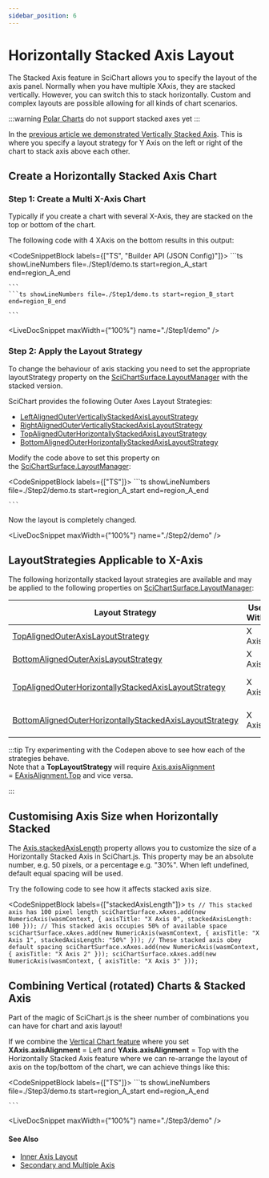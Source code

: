 ```yaml
---
sidebar_position: 6
---
```


# Horizontally Stacked Axis Layout

The Stacked Axis feature in SciChart allows you to specify the layout of the axis panel. Normally when you have multiple XAxis, they are stacked vertically. However, you can switch this to stack horizontally. Custom and complex layouts are possible allowing for all kinds of chart scenarios.

:::warning
[Polar Charts](/2d-charts/surface/scichart-polar-surface-type) do not support stacked axes yet
:::

In the [previous article we demonstrated Vertically Stacked Axis](/2d-charts/axis-api/multi-axis-and-layout/vertically-stacked-axis-layout). This is where you specify a layout strategy for Y Axis on the left or right of the chart to stack axis above each other.

Create a Horizontally Stacked Axis Chart
----------------------------------------

### Step 1: Create a Multi X-Axis Chart

Typically if you create a chart with several X-Axis, they are stacked on the top or bottom of the chart.

The following code with 4 XAxis on the bottom results in this output:

<CodeSnippetBlock labels={["TS", "Builder API (JSON Config)"]}>
    ```ts showLineNumbers file=./Step1/demo.ts start=region_A_start end=region_A_end

    ```
    ```ts showLineNumbers file=./Step1/demo.ts start=region_B_start end=region_B_end

    ```

</CodeSnippetBlock>

<LiveDocSnippet maxWidth={"100%"} name="./Step1/demo" />

### Step 2: Apply the Layout Strategy

To change the behaviour of axis stacking you need to set the appropriate layoutStrategy property on the [SciChartSurface.LayoutManager](https://scichart.com/documentation/js/current/typedoc/classes/scichartsurface.html#layoutmanager) with the stacked version. 

SciChart provides the following Outer Axes Layout Strategies:

*   [LeftAlignedOuterVerticallyStackedAxisLayoutStrategy](https://scichart.com/documentation/js/current/typedoc/classes/leftalignedouterverticallystackedaxislayoutstrategy.html)
*   [RightAlignedOuterVerticallyStackedAxisLayoutStrategy](https://scichart.com/documentation/js/current/typedoc/classes/rightalignedouterverticallystackedaxislayoutstrategy.html)
*   [TopAlignedOuterHorizontallyStackedAxisLayoutStrategy](https://scichart.com/documentation/js/current/typedoc/classes/topalignedouterhorizontallystackedaxislayoutstrategy.html)
*   [BottomAlignedOuterHorizontallyStackedAxisLayoutStrategy](https://scichart.com/documentation/js/current/typedoc/classes/bottomalignedouterhorizontallystackedaxislayoutstrategy.html)

Modify the code above to set this property on the [SciChartSurface.LayoutManager](https://scichart.com/documentation/js/current/typedoc/classes/scichartsurface.html#layoutmanager):

<CodeSnippetBlock labels={["TS"]}>
    ```ts showLineNumbers file=./Step2/demo.ts start=region_A_start end=region_A_end

    ```

</CodeSnippetBlock>


Now the layout is completely changed. 

<LiveDocSnippet maxWidth={"100%"} name="./Step2/demo" />

LayoutStrategies Applicable to X-Axis
----------------------------------------

The following horizontally stacked layout strategies are available and may be applied to the following properties on [SciChartSurface.LayoutManager](https://scichart.com/documentation/js/current/typedoc/classes/scichartsurface.html#layoutmanager):

| Layout Strategy | Use With | Apply to LayoutManager Prop | Behavior |
|-----------------|----------|-----------------------------|----------|
| [TopAlignedOuterAxisLayoutStrategy](https://scichart.com/documentation/js/current/typedoc/classes/topalignedouteraxislayoutstrategy.html) | X Axis | [topInnerAxisLayoutStrategy](https://scichart.com/documentation/js/current/typedoc/classes/layoutmanager.html#topinneraxeslayoutstrategy), [topOuterAxisLayoutStrategy](https://scichart.com/documentation/js/current/typedoc/classes/layoutmanager.html#topouteraxeslayoutstrategy) | Default behavior |
| [BottomAlignedOuterAxisLayoutStrategy](https://scichart.com/documentation/js/current/typedoc/classes/bottomalignedouteraxislayoutstrategy.html) | X Axis | [bottomInnerAxisLayoutStrategy](https://scichart.com/documentation/js/current/typedoc/classes/layoutmanager.html#bottominneraxeslayoutstrategy), [bottomOuterAxisLayoutStrategy](https://scichart.com/documentation/js/current/typedoc/classes/layoutmanager.html#bottomouteraxeslayoutstrategy) | Default behavior |
| [TopAlignedOuterHorizontallyStackedAxisLayoutStrategy](https://scichart.com/documentation/js/current/typedoc/classes/topalignedouterhorizontallystackedaxislayoutstrategy.html) | X Axis | [topOuterAxisLayoutStrategy](https://scichart.com/documentation/js/current/typedoc/classes/layoutmanager.html#topouteraxeslayoutstrategy) | Horizontal stacking behavior |
| [BottomAlignedOuterHorizontallyStackedAxisLayoutStrategy](https://scichart.com/documentation/js/current/typedoc/classes/bottomalignedouterhorizontallystackedaxislayoutstrategy.html) | X Axis | [bottomOuterAxisLayoutStrategy](https://scichart.com/documentation/js/current/typedoc/classes/layoutmanager.html#bottomouteraxeslayoutstrategy) | Horizontal stacking behavior |

:::tip
Try experimenting with the Codepen above to see how each of the strategies behave.  
Note that a **TopLayoutStrategy** will require [Axis.axisAlignment](https://scichart.com/documentation/js/current/typedoc/classes/numericaxis.html#axisalignment) = [EAxisAlignment.Top](https://scichart.com/documentation/js/current/typedoc/enums/eaxisalignment.html) and vice versa.

:::

Customising Axis Size when Horizontally Stacked
-----------------------------------------------

The [Axis.stackedAxisLength](https://scichart.com/documentation/js/current/typedoc/classes/axisbase2d.html#stackedaxislength) property allows you to customize the size of a Horizontally Stacked Axis in SciChart.js. This property may be an absolute number, e.g. 50 pixels, or a percentage e.g. "30%". When left undefined, default equal spacing will be used.

Try the following code to see how it affects stacked axis size.

<CodeSnippetBlock labels={["stackedAxisLength"]}>
    ```ts
// This stacked axis has 100 pixel length
sciChartSurface.xAxes.add(new NumericAxis(wasmContext, { axisTitle: "X Axis 0", stackedAxisLength: 100 }));
// This stacked axis occupies 50% of available space
sciChartSurface.xAxes.add(new NumericAxis(wasmContext, { axisTitle: "X Axis 1", stackedAxisLength: "50%" }));
// These stacked axis obey default spacing
sciChartSurface.xAxes.add(new NumericAxis(wasmContext, { axisTitle: "X Axis 2" }));
sciChartSurface.xAxes.add(new NumericAxis(wasmContext, { axisTitle: "X Axis 3" }));
    ```
</CodeSnippetBlock>

Combining Vertical (rotated) Charts & Stacked Axis
--------------------------------------------------

Part of the magic of SciChart.js is the sheer number of combinations you can have for chart and axis layout!

If we combine the [Vertical Chart feature](/2d-charts/axis-api/multi-axis-and-layout/vertical-charts-rotate-transpose-axis) where you set **XAxis.axisAlignment** = Left and **YAxis.axisAlignment** = Top with the Horizontally Stacked Axis feature where we can re-arrange the layout of axis on the top/bottom of the chart, we can achieve things like this:

<CodeSnippetBlock labels={["TS"]}>
    ```ts showLineNumbers file=./Step3/demo.ts start=region_A_start end=region_A_end

    ```
</CodeSnippetBlock>

<LiveDocSnippet maxWidth={"100%"} name="./Step3/demo" />

#### See Also

* [Inner Axis Layout](/2d-charts/axis-api/multi-axis-and-layout/inner-axis-layout)
* [Secondary and Multiple Axis](/2d-charts/axis-api/multi-axis-and-layout/secondary-and-multiple-axis-overview)

